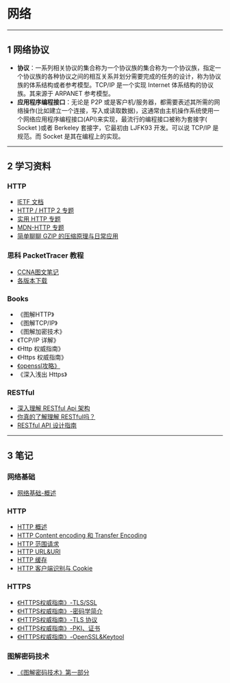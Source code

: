 # 网络

---
## 1 网络协议

- **协议**：一系列相关协议的集合称为一个协议族的集合称为一个协议族，指定一个协议族的各种协议之间的相互关系并划分需要完成的任务的设计，称为协议族的体系结构或者参考模型。TCP/IP 是一个实现 Internet 体系结构的协议族。其来源于 ARPANET 参考模型。
- **应用程序编程接口**：无论是 P2P 或是客户机/服务器，都需要表述其所需的网络操作(比如建立一个连接，写入或读取数据)，这通常由主机操作系统使用一个网络应用程序编程接口(API)来实现，最流行的编程接口被称为套接字( Socket )或者 Berkeley 套接字，它最初由 LJFK93 开发。可以说 TCP/IP 是规范。而 Socket 是其在编程上的实现。

---
## 2 学习资料

### HTTP

- [IETF 文档](https://tools.ietf.org/html/)
- [HTTP / HTTP 2 专题](https://imququ.com/post/series.html)
- [实用 HTTP 专题](https://www.cnblogs.com/plokmju/tag/http/)
- [MDN-HTTP 专题](https://developer.mozilla.org/zh-CN/docs/Web/HTTP)
- [简单聊聊 GZIP 的压缩原理与日常应用](https://juejin.im/post/5b793126f265da43351d5125)

###  思科 PacketTracer 教程

- [CCNA图文笔记](https://www.qingsword.com/sitemap.html#ccna)
- [各版本下载](https://www.computernetworkingnotes.com/ccna-study-guide/download-packet-tracer-for-windows-and-linux.html)

### Books

- 《图解HTTP》
- 《图解TCP/IP》
- 《图解加密技术》
- 《TCP/IP 详解》
- 《Http 权威指南》
- 《Https 权威指南》
-  [《openssl攻略》](http://www.ituring.com.cn/book/download/338e1e55-fd94-4ac3-9e21-e0bf04984b3f)
- 《深入浅出 Https》

### RESTful

- [深入理解 RESTful Api 架构](http://mengkang.net/620.html)
- [你真的了解理解 RESTful吗？](http://mp.weixin.qq.com/s?__biz=MzA4MjU5NTY0NA==&mid=400698271&idx=1&sn=fdf440bb68dbbca6f422c5b82d0af25d&scene=23&srcid=1123oNzjlQD4AHMT8BLQrL8c#rd)
- [RESTful API 设计指南](http://www.ruanyifeng.com/blog/2014/05/restful_api.html)

---
## 3 笔记

### 网络基础

- [网络基础-概述](01-Basic/网络基础-概述.md)

### HTTP

- [HTTP 概述](01-Basic/HTTP_01_概述.md)
- [HTTP Content encoding 和 Transfer Encoding](01-Basic/HTTP_02_Content_encoding_Transfer_Encoding.md)
- [HTTP 范围请求](01-Basic/HTTP_03_范围请求.md)
- [HTTP URL&URI](01-Basic/HTTP_04_URL&URI.md)
- [HTTP 缓存](01-Basic/HTTP_05_缓存.md)
- [HTTP 客户端识别与 Cookie](01-Basic/HTTP_06_客户端识别与Cookie.md)

### HTTPS

- [《HTTPS权威指南》-TLS/SSL](01-Basic/HTTPS权威指南01-SSL&TLS.md)
- [《HTTPS权威指南》-密码学简介](01-Basic/HTTPS权威指南02-密码学简介.md)
- [《HTTPS权威指南》-TLS 协议](01-Basic/HTTPS权威指南03-TLS协议.md)
- [《HTTPS权威指南》-PKI、证书](01-Basic/HTTPS权威指南04-PKI.md)
- [《HTTPS权威指南》-OpenSSL&Keytool](01-Basic/HTTPS权威指南-OpenSSL&Keytool.md)

### 图解密码技术

- [《图解密码技术》第一部分](02-Encryption/图解密码技术-part01.md)